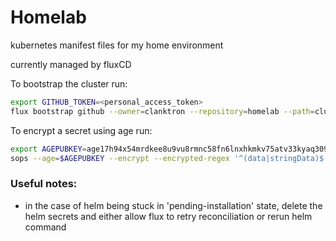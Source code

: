 # Homelab

kubernetes manifest files for my home environment

currently managed by fluxCD

To bootstrap the cluster run:

```bash
export GITHUB_TOKEN=<personal_access_token>
flux bootstrap github --owner=clanktron --repository=homelab --path=clusters/prod/
```

To encrypt a secret using age run: 

```bash
export AGEPUBKEY=age17h94x54mrdkee8u9vu8rmnc58fn6lnxhkmkv75atv33kyaq309xq6v5ffn
sops --age=$AGEPUBKEY --encrypt --encrypted-regex '^(data|stringData)$' --in-place <file>
```

### Useful notes:

- in the case of helm being stuck in 'pending-installation' state, delete the helm secrets and either allow flux to retry reconciliation or rerun helm command
